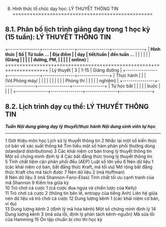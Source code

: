 8. Hình thức tổ chức dạy học: LÝ THUYẾT THÔNG TIN
=================================================

8.1. Phân bổ lịch trình giảng dạy trong 1 học kỳ (15 tuần): LÝ THUYẾT THÔNG TIN
-------------------------------------------------------------------------------

+----------------+----------------+----------------+----------------+
| **Hình thức    | **Số           | **Từ tuần ...  | **Địa điểm**   |
| dạy**          | tiết/tuần**    | đến tuần ...** |                |
|                |                |                | **(Giảng       |
|                |                |                | đường, PM,     |
|                |                |                | online)**      |
+================+================+================+================+
| Lý thuyết      | 3              | 1-15           | Giảng đường    |
+----------------+----------------+----------------+----------------+
| Thực hành      |                |                | (Vd.Phòng máy/ |
|                |                |                |                |
|                |                |                | Phòng thí      |
|                |                |                | nghiệm)        |
+----------------+----------------+----------------+----------------+
| Tự học bắt     |                |                |                |
| buộc           |                |                |                |
+----------------+----------------+----------------+----------------+

8.2. Lịch trình dạy cụ thể: LÝ THUYẾT THÔNG TIN
-----------------------------------------------

  ***Tuần***   ***Nội dung giảng dạy lý thuyết/thực hành***                           ***Nội dung sinh viên tự học***
  ------------ ---------------------------------------------------------------------- --------------------------------------------------------------------
  1            Giới thiệu môn học                                                     Lịch sử lý thuyết thông tin
  2            Nhắc lại một số kiến thức cơ bản về xác suất thống kê                  Tìm hiểu một số hàm phân phối thường dùng (standard distributions)
  3            Các khái niệm cơ bản trong lý thuyết thông tin                         Một số chứng minh định lý
  4            Các bất đẳng thức trong lý thuyết thông tin                            
  5            Tính chất tiệm cận phân phối đều (AEP)                                 Luật số lớn yếu
  6            Nén dữ liệu 1 (các khái niệm cơ bản, bất đẳng thức Kraft, mã tối ưu)   Mở rộng bất đẳng thức Kraft cho mã tách được
  7            Nén dữ liệu 2 (mã Huffman)                                             
  8            Nén dữ liệu 3 (mã Shannon-Fano-Elias)                                  Tính chất tối ưu cạnh tranh của mã Shannon
  9            Kiểm tra giữa kỳ                                                       
  10           Trò chơi cá cược 1 (cá cược đua ngựa và chiến lược của Kelly)          
  11           Trò chơi cá cược 2 (thông tin bên lề, entropy của tiếng Anh)           Liên hệ giữa nén dữ liệu và trò chơi cá cược
  12           Dung lượng kênh 1 (các khái niệm cơ bản, ví dụ)                        
  13           Dung lượng kênh 2 (định lý mã hóa kênh)                                Một số chứng minh định lý
  14           Dung lượng kênh 3 (mã sửa lỗi, định lý phân tách kênh-nguồn)           Mã sửa lỗi của Hamming
  15           Ôn tập chuẩn bị cho thi học kỳ                                         

